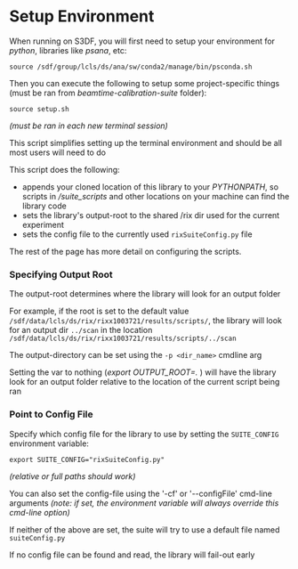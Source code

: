 # Setup Environment

When running on S3DF, you will first need to setup your environment for _python_, libraries like _psana_, etc:
```
source /sdf/group/lcls/ds/ana/sw/conda2/manage/bin/psconda.sh
```

Then you can execute the following to setup some project-specific things (must be ran from _beamtime-calibration-suite_ folder):
```
source setup.sh
```
_(must be ran in each new terminal session)_

This script simplifies setting up the terminal environment and should be all most users will need to do

This script does the following:  
  * appends your cloned location of this library to your _PYTHONPATH_, so scripts in _/suite_scripts_ and other locations on your machine can find the library code  
  * sets the library's output-root to the shared /rix dir used for the current experiment
  * sets the config file to the currently used `rixSuiteConfig.py` file  

The rest of the page has more detail on configuring the scripts.

### Specifying Output Root

The output-root determines where the library will look for an output folder

For example, if the root is set to the default value `/sdf/data/lcls/ds/rix/rixx1003721/results/scripts/`, the library will look for an output dir `../scan` in the location `/sdf/data/lcls/ds/rix/rixx1003721/results/scripts/../scan`

The output-directory can be set using the `-p <dir_name>` cmdline arg

Setting the var to nothing (_export OUTPUT_ROOT=._ ) will have the library look for an output folder relative to the location of the current script being ran  


### Point to Config File

Specify which config file for the library to use by setting the `SUITE_CONFIG` environment variable:
```
export SUITE_CONFIG="rixSuiteConfig.py" 
```
_(relative or full paths should work)_

You can also set the config-file using the '-cf' or '--configFile' cmd-line arguments 
_(note: if set, the environment variable will always override this cmd-line option)_

If neither of the above are set, the suite will try to use a default file named `suiteConfig.py`

If no config file can be found and read, the library will fail-out early
